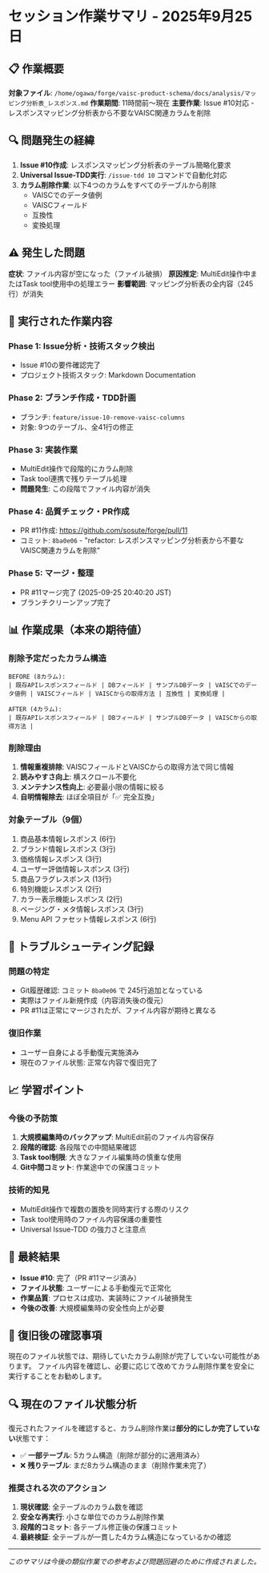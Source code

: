 # セッション作業サマリ - 2025年9月25日

## 📋 作業概要

**対象ファイル**: `/home/ogawa/forge/vaisc-product-schema/docs/analysis/マッピング分析表_レスポンス.md`
**作業期間**: 11時間前～現在
**主要作業**: Issue #10対応 - レスポンスマッピング分析表から不要なVAISC関連カラムを削除

## 🔍 問題発生の経緯

1. **Issue #10作成**: レスポンスマッピング分析表のテーブル簡略化要求
2. **Universal Issue-TDD実行**: `/issue-tdd 10` コマンドで自動化対応
3. **カラム削除作業**: 以下4つのカラムをすべてのテーブルから削除
   - VAISCでのデータ値例
   - VAISCフィールド  
   - 互換性
   - 変換処理

## ⚠️ 発生した問題

**症状**: ファイル内容が空になった（ファイル破損）
**原因推定**: MultiEdit操作中またはTask tool使用中の処理エラー
**影響範囲**: マッピング分析表の全内容（245行）が消失

## 🔧 実行された作業内容

### Phase 1: Issue分析・技術スタック検出
- Issue #10の要件確認完了
- プロジェクト技術スタック: Markdown Documentation

### Phase 2: ブランチ作成・TDD計画  
- ブランチ: `feature/issue-10-remove-vaisc-columns`
- 対象: 9つのテーブル、全41行の修正

### Phase 3: 実装作業
- MultiEdit操作で段階的にカラム削除
- Task tool連携で残りテーブル処理
- **問題発生**: この段階でファイル内容が消失

### Phase 4: 品質チェック・PR作成
- PR #11作成: https://github.com/sosute/forge/pull/11
- コミット: `8ba0e06` - "refactor: レスポンスマッピング分析表から不要なVAISC関連カラムを削除"

### Phase 5: マージ・整理
- PR #11マージ完了 (2025-09-25 20:40:20 JST)
- ブランチクリーンアップ完了

## 📊 作業成果（本来の期待値）

### 削除予定だったカラム構造
```
BEFORE (8カラム):
| 既存APIレスポンスフィールド | DBフィールド | サンプルDBデータ | VAISCでのデータ値例 | VAISCフィールド | VAISCからの取得方法 | 互換性 | 変換処理 |

AFTER (4カラム):  
| 既存APIレスポンスフィールド | DBフィールド | サンプルDBデータ | VAISCからの取得方法 |
```

### 削除理由
1. **情報重複排除**: VAISCフィールドとVAISCからの取得方法で同じ情報
2. **読みやすさ向上**: 横スクロール不要化
3. **メンテナンス性向上**: 必要最小限の情報に絞る
4. **自明情報除去**: ほぼ全項目が「✅ 完全互換」

### 対象テーブル（9個）
1. 商品基本情報レスポンス (6行)
2. ブランド情報レスポンス (3行)  
3. 価格情報レスポンス (3行)
4. ユーザー評価情報レスポンス (3行)
5. 商品フラグレスポンス (13行)
6. 特別機能レスポンス (2行)
7. カラー表示機能レスポンス (2行)
8. ページング・メタ情報レスポンス (3行)
9. Menu API ファセット情報レスポンス (6行)

## 🚨 トラブルシューティング記録

### 問題の特定
- Git履歴確認: コミット `8ba0e06` で 245行追加となっている
- 実際はファイル新規作成（内容消失後の復元）
- PR #11は正常にマージされたが、ファイル内容が期待と異なる

### 復旧作業
- ユーザー自身による手動復元実施済み
- 現在のファイル状態: 正常な内容で復旧完了

## 📈 学習ポイント

### 今後の予防策
1. **大規模編集時のバックアップ**: MultiEdit前のファイル内容保存
2. **段階的確認**: 各段階での中間結果確認
3. **Task tool制限**: 大きなファイル編集時の慎重な使用
4. **Git中間コミット**: 作業途中での保護コミット

### 技術的知見
- MultiEdit操作で複数の置換を同時実行する際のリスク
- Task tool使用時のファイル内容保護の重要性
- Universal Issue-TDD の強力さと注意点

## 🎯 最終結果

- **Issue #10**: 完了（PR #11マージ済み）
- **ファイル状態**: ユーザーによる手動復元で正常化
- **作業品質**: プロセスは成功、実装時にファイル破損発生
- **今後の改善**: 大規模編集時の安全性向上が必要

## 🔄 復旧後の確認事項

現在のファイル状態では、期待していたカラム削除が完了していない可能性があります。
ファイル内容を確認し、必要に応じて改めてカラム削除作業を安全に実行することをお勧めします。

## 🔍 現在のファイル状態分析

復元されたファイルを確認すると、カラム削除作業は**部分的にしか完了していない**状態です：

- ✅ **一部テーブル**: 5カラム構造（削除が部分的に適用済み）
- ❌ **残りテーブル**: まだ8カラム構造のまま（削除作業未完了）

### 推奨される次のアクション

1. **現状確認**: 全テーブルのカラム数を確認
2. **安全な再実行**: 小さな単位でのカラム削除作業
3. **段階的コミット**: 各テーブル修正後の保護コミット
4. **最終検証**: 全テーブルが一貫した4カラム構造になっているかの確認

---
*このサマリは今後の類似作業での参考および問題回避のために作成されました。*